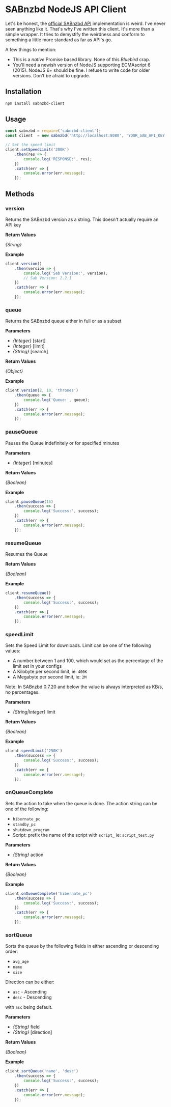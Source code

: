 # SABnzbd NodeJS API Client

Let's be honest, the [official SABnzbd API](https://sabnzbd.org/wiki/advanced/api) implementation is weird. I've never seen anything like it. That's why I've written this
client. It's more than a simple wrapper. It tries to demystify the weirdness and conform to something a little more standard as
far as API's go.

A few things to mention:

- This is a *native* Promise based library. None of this *Bluebird* crap.
- You'll need a newish version of NodeJS supporting ECMAscript 6 (2015). NodeJS 6+ should be fine. I refuse to write code for older versions.
Don't be afraid to upgrade. 

## Installation

```bash
npm install sabnzbd-client
```

## Usage

```javascript
const sabnzbd = require('sabnzbd-client');
const client  = new sabnzbd('http://localhost:8080', 'YOUR_SAB_API_KEY');

// Set the speed limit
client.setSpeedLimit('200K')
    .then(res => {
        console.log('RESPONSE:', res);
    })
    .catch(err => {
        console.error(err.message);
    });
```

## Methods



### version

Returns the SABnzbd version as a string. This doesn't actually require an API key

**Return Values**

*{String}*

**Example**

```javascript
client.version()
    .then(version => {
        console.log('Sab Version:', version);
        // Sab Version: 2.2.1
    })
    .catch(err => {
        console.error(err.message);
    });
```



### queue

Returns the SABnzbd queue either in full or as a subset

**Parameters**

- *{Integer}* [start]
- *{Integer}* [limit]
- *{String}* [search]

**Return Values**

*{Object}*

**Example**

```javascript
client.version(2, 10, 'thrones')
    .then(queue => {
        console.log('Queue:', queue);
    })
    .catch(err => {
        console.error(err.message);
    });
```


### pauseQueue

Pauses the Queue indefinitely or for specified minutes

**Parameters**

- *{Integer}* [minutes]

**Return Values**

*{Boolean}*

**Example**

```javascript
client.pauseQueue(15)
    .then(success => {
        console.log('Success:', success);
    })
    .catch(err => {
        console.error(err.message);
    });
```


### resumeQueue

Resumes the Queue

**Return Values**

*{Boolean}*

**Example**

```javascript
client.resumeQueue()
    .then(success => {
        console.log('Success:', success);
    })
    .catch(err => {
        console.error(err.message);
    });
```


### speedLimit

Sets the Speed Limit for downloads. Limit can be one of the following values:

- A number between 1 and 100, which would set as the percentage of the limit set in your configs
- A Kilobyte per second limit, ie: `400K`
- A Megabyte per second limit, ie: `2M`

Note: In SABnzbd 0.7.20 and below the value is always interpreted as KB/s, no percentages.

**Parameters**

- *{String|Integer}* limit

**Return Values**

*{Boolean}*

**Example**

```javascript
client.speedLimit('250K')
    .then(success => {
        console.log('Success:', success);
    })
    .catch(err => {
        console.error(err.message);
    });
```


### onQueueComplete

Sets the action to take when the queue is done. The action string can be one of the following:

- `hibernate_pc`
- `standby_pc`
- `shutdown_program`
- Script: prefix the name of the script with `script_` ie: `script_test.py`

**Parameters**

- *{String}* action

**Return Values**

*{Boolean}*

**Example**

```javascript
client.onQueueComplete('hibernate_pc')
    .then(success => {
        console.log('Success:', success);
    })
    .catch(err => {
        console.error(err.message);
    });
```



### sortQueue

Sorts the queue by the following fields in either ascending or descending order: 

- `avg_age`
- `name`
- `size`

Direction can be either:

- `asc` - Ascending
- `desc` - Descending

with `asc` being default.

**Parameters**

- *{String}* field
- *{String}* [direction]

**Return Values**

*{Boolean}*

**Example**

```javascript
client.sortQueue('name', 'desc')
    .then(success => {
        console.log('Success:', success);
    })
    .catch(err => {
        console.error(err.message);
    });
```


